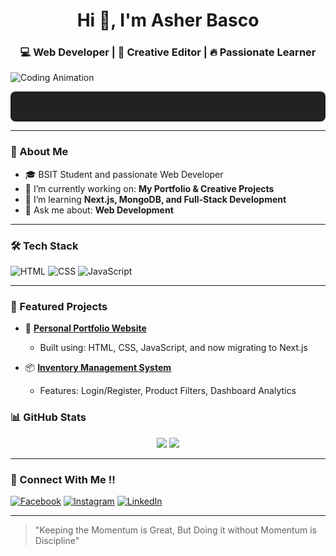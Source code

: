 <h1 align="center">Hi 👋, I'm Asher Basco</h1>
<h3 align="center">💻 Web Developer | 🎥 Creative Editor | 🔥 Passionate Learner</h3>

![Coding Animation](https://link-to-your-gif.gif)


<pre class="terminal">
  <code id="cmd"></code>
</pre>

<style>
  .terminal {
    background: #222;
    color: #0f0;
    padding: 1rem;
    border-radius: 8px;
    overflow: hidden;
    font-family: 'Courier New', monospace;
  }
  #cmd { white-space: pre-wrap; }
</style>

<script>
const code = `> npm run build
✔ Build complete.
> git push origin main\n`;
let i = 0;
function type() {
  document.getElementById('cmd').textContent = code.slice(0, i++);
  if (i <= code.length) setTimeout(type, 75);
}
type();
</script>

---

### 🚀 About Me

- 🎓 BSIT Student and passionate Web Developer
- 🔭 I’m currently working on: **My Portfolio & Creative Projects**
- 🌱 I’m learning **Next.js, MongoDB, and Full-Stack Development**
- 💬 Ask me about: **Web Development**

---

### 🛠️ Tech Stack
![HTML](https://img.shields.io/badge/HTML5-E34F26?style=for-the-badge&logo=html5&logoColor=white)
![CSS](https://img.shields.io/badge/CSS3-1572B6?style=for-the-badge&logo=css3&logoColor=white)
![JavaScript](https://img.shields.io/badge/JavaScript-F7DF1E?style=for-the-badge&logo=javascript&logoColor=black)

---

### 📂 Featured Projects

- 🎨 [**Personal Portfolio Website**](#)
  - Built using: HTML, CSS, JavaScript, and now migrating to Next.js

- 📦 [**Inventory Management System**](#)
  - Features: Login/Register, Product Filters, Dashboard Analytics

### 📊 GitHub Stats
<p align="center">
  <img src="https://github-readme-stats.vercel.app/api?username=AsherTechs&show_icons=true&theme=tokyonight" />
  <img src="https://github-readme-streak-stats.herokuapp.com/?user=AsherTechs&theme=tokyonight" />
</p>

---

### 🔗 Connect With Me !!

[![Facebook](https://img.shields.io/badge/Facebook-1877F2?style=for-the-badge&logo=facebook&logoColor=white)](#)
[![Instagram](https://img.shields.io/badge/Instagram-E4405F?style=for-the-badge&logo=instagram&logoColor=white)](#)
[![LinkedIn](https://img.shields.io/badge/LinkedIn-0A66C2?style=for-the-badge&logo=linkedin&logoColor=white)](#)

---

> "Keeping the Momentum is Great, But Doing it without Momentum is Discipline"

